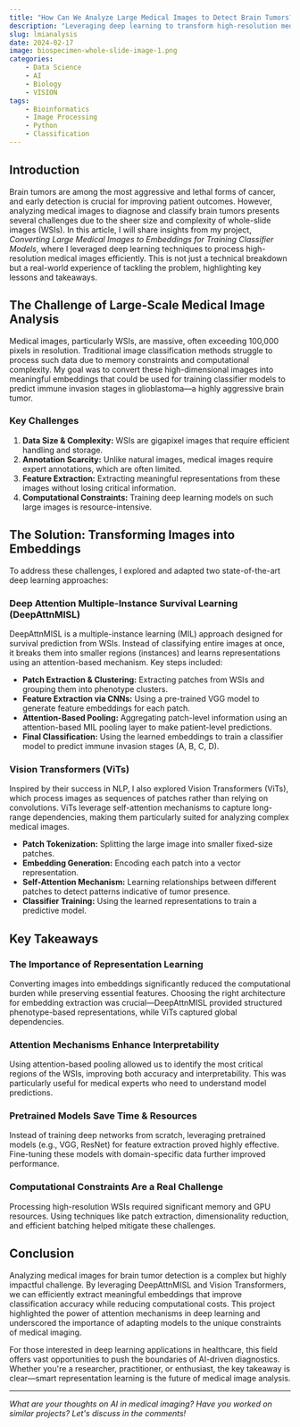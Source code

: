 ```yaml
---
title: "How Can We Analyze Large Medical Images to Detect Brain Tumors? A Practical Guide"
description: "Leveraging deep learning to transform high-resolution medical images into actionable insights for brain tumor detection."
slug: lmianalysis
date: 2024-02-17
image: biospecimen-whole-slide-image-1.png
categories:
    - Data Science
    - AI
    - Biology
    - VISION
tags:
    - Bioinformatics
    - Image Processing
    - Python
    - Classification
---
```



## Introduction

Brain tumors are among the most aggressive and lethal forms of cancer, and early detection is crucial for improving patient outcomes. However, analyzing medical images to diagnose and classify brain tumors presents several challenges due to the sheer size and complexity of whole-slide images (WSIs). In this article, I will share insights from my project, *Converting Large Medical Images to Embeddings for Training Classifier Models*, where I leveraged deep learning techniques to process high-resolution medical images efficiently. This is not just a technical breakdown but a real-world experience of tackling the problem, highlighting key lessons and takeaways.

## The Challenge of Large-Scale Medical Image Analysis

Medical images, particularly WSIs, are massive, often exceeding 100,000 pixels in resolution. Traditional image classification methods struggle to process such data due to memory constraints and computational complexity. My goal was to convert these high-dimensional images into meaningful embeddings that could be used for training classifier models to predict immune invasion stages in glioblastoma—a highly aggressive brain tumor.

### Key Challenges
1. **Data Size & Complexity:** WSIs are gigapixel images that require efficient handling and storage.
2. **Annotation Scarcity:** Unlike natural images, medical images require expert annotations, which are often limited.
3. **Feature Extraction:** Extracting meaningful representations from these images without losing critical information.
4. **Computational Constraints:** Training deep learning models on such large images is resource-intensive.

## The Solution: Transforming Images into Embeddings

To address these challenges, I explored and adapted two state-of-the-art deep learning approaches:

### **Deep Attention Multiple-Instance Survival Learning (DeepAttnMISL)**
DeepAttnMISL is a multiple-instance learning (MIL) approach designed for survival prediction from WSIs. Instead of classifying entire images at once, it breaks them into smaller regions (instances) and learns representations using an attention-based mechanism. Key steps included:
- **Patch Extraction & Clustering:** Extracting patches from WSIs and grouping them into phenotype clusters.
- **Feature Extraction via CNNs:** Using a pre-trained VGG model to generate feature embeddings for each patch.
- **Attention-Based Pooling:** Aggregating patch-level information using an attention-based MIL pooling layer to make patient-level predictions.
- **Final Classification:** Using the learned embeddings to train a classifier model to predict immune invasion stages (A, B, C, D).

### **Vision Transformers (ViTs)**
Inspired by their success in NLP, I also explored Vision Transformers (ViTs), which process images as sequences of patches rather than relying on convolutions. ViTs leverage self-attention mechanisms to capture long-range dependencies, making them particularly suited for analyzing complex medical images.
- **Patch Tokenization:** Splitting the large image into smaller fixed-size patches.
- **Embedding Generation:** Encoding each patch into a vector representation.
- **Self-Attention Mechanism:** Learning relationships between different patches to detect patterns indicative of tumor presence.
- **Classifier Training:** Using the learned representations to train a predictive model.

## Key Takeaways

### **The Importance of Representation Learning**
Converting images into embeddings significantly reduced the computational burden while preserving essential features. Choosing the right architecture for embedding extraction was crucial—DeepAttnMISL provided structured phenotype-based representations, while ViTs captured global dependencies.

### **Attention Mechanisms Enhance Interpretability**
Using attention-based pooling allowed us to identify the most critical regions of the WSIs, improving both accuracy and interpretability. This was particularly useful for medical experts who need to understand model predictions.

### **Pretrained Models Save Time & Resources**
Instead of training deep networks from scratch, leveraging pretrained models (e.g., VGG, ResNet) for feature extraction proved highly effective. Fine-tuning these models with domain-specific data further improved performance.

### **Computational Constraints Are a Real Challenge**
Processing high-resolution WSIs required significant memory and GPU resources. Using techniques like patch extraction, dimensionality reduction, and efficient batching helped mitigate these challenges.

## Conclusion

Analyzing medical images for brain tumor detection is a complex but highly impactful challenge. By leveraging DeepAttnMISL and Vision Transformers, we can efficiently extract meaningful embeddings that improve classification accuracy while reducing computational costs. This project highlighted the power of attention mechanisms in deep learning and underscored the importance of adapting models to the unique constraints of medical imaging.

For those interested in deep learning applications in healthcare, this field offers vast opportunities to push the boundaries of AI-driven diagnostics. Whether you're a researcher, practitioner, or enthusiast, the key takeaway is clear—smart representation learning is the future of medical image analysis.

---

*What are your thoughts on AI in medical imaging? Have you worked on similar projects? Let's discuss in the comments!*